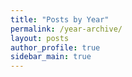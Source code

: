 ```yaml
---
title: "Posts by Year"
permalink: /year-archive/
layout: posts
author_profile: true
sidebar_main: true
---
```

